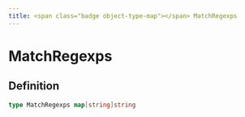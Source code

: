 ```yaml
---
title: <span class="badge object-type-map"></span> MatchRegexps
---
```

# <span class="badge object-type-map"></span> MatchRegexps

## Definition

```go
type MatchRegexps map[string]string
```
